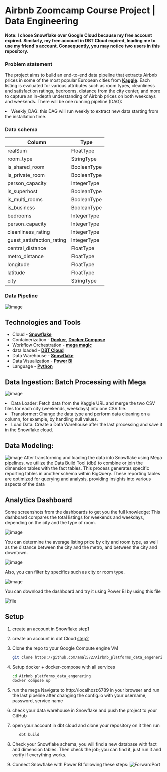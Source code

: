 # Airbnb Zoomcamp Course Project | Data Engineering

#### Note: I chose Snowflake over Google Cloud because my free account expired. Similarly, my free account in DBT Cloud expired, leading me to use my friend's account. Consequently, you may notice two users in this repository. 

### Problem statement
The project aims to build an end-to-end data pipeline that extracts Airbnb prices in some of the most popular European cities from [**Kaggle**]([https://earthquake.usgs.gov/fdsnws/event/1/](https://www.kaggle.com/datasets/thedevastator/airbnb-prices-in-european-cities)). Each listing is evaluated for various attributes such as room types, cleanliness and satisfaction ratings, bedrooms, distance from the city center, and more to capture an in-depth understanding of Airbnb prices on both weekdays and weekends.
There will be one running pipeline (DAG):
<li> Weekly_DAG: this DAG will run weekly to extract new data starting from the installation time. </li>

### Data schema

| Column | Type | 
|--------|-------------|
| realSum |  FloatType |
| room_type | StringType |
| is_shared_room | BooleanType |
| is_private_room | BooleanType |
| person_capacity | IntegerType  |
| is_superhost | BooleanType |
| is_multi_rooms | BooleanType |
| is_business | BooleanType |
| bedrooms | IntegerType |
| person_capacity | IntegerType |
| cleanliness_rating | IntegerType |
| guest_satisfaction_rating | IntegerType |
| central_distance | FloatType |
| metro_distance | FloatType |
| longitude | FloatType |
| latitude | FloatType |
| city | StringType |

### Data Pipeline
![image](https://github.com/amal572/Airbnb_platforms_data_engenering/blob/main/Airbnb_Pipline_final.gif)

## Technologies and Tools

- Cloud - [**Snowflake**](https://www.snowflake.com/)
- Containerization - [**Docker**](https://www.docker.com), [**Docker Compose**](https://docs.docker.com/compose/)
- Workflow Orchestration - [**mega magic**](https://docs.mage.ai/)
- data loaded - [**DBT Cloud**](https://www.getdbt.com/)
- Data Warehouse - [**Snowflake**](https://www.snowflake.com/)
- Data Visualization - [**Power BI**](https://www.microsoft.com/en-us/power-platform/products/power-bi)
- Language - [**Python**](https://www.python.org)


## Data Ingestion: Batch Processing with Mega
![image](https://github.com/amal572/Airbnb_platforms_data_engenering/blob/main/data-source/Mega_Pipline.PNG)
<li>Data Loader: Fetch data from the Kaggle URL and merge the two CSV files for each city (weekends, weekdays) into one CSV file.</li>
<li>Transformer: Change the data type and perform data cleaning on a column, for example, by handling null values.</li>
<li>Load Data: Create a Data Warehouse after the last processing and save it in the Snowflake cloud.</li>

## Data Modeling:
![image](https://github.com/amal572/Airbnb_platforms_data_engenering/blob/main/dbt_DGA.PNG)
After transforming and loading the data into Snowflake using Mega pipelines, we utilize the Data Build Tool (dbt) to combine or join the dimension tables with the fact tables. This process generates specific reporting tables in another schema within BigQuery. These reporting tables are optimized for querying and analysis, providing insights into various aspects of the data

## Analytics Dashboard
Some screenshots from the dashboards to get you the full knowledge:
This dashboard compares the total listings for weekends and weekdays, depending on the city and the type of room.

![image](https://github.com/amal572/Airbnb_platforms_data_engenering/blob/main/Dashboard1.PNG)

You can determine the average listing price by city and room type, as well as the distance between the city and the metro, and between the city and downtown.

![image](https://github.com/amal572/Airbnb_platforms_data_engenering/blob/main/Dashboard2.PNG)

Also, you can filter by specifics such as city or room type.

![image](https://github.com/amal572/Airbnb_platforms_data_engenering/blob/main/Filter.PNG)

You can download the dashboard and try it using Power BI by using this file

![file](https://github.com/amal572/Airbnb_platforms_data_engenering/blob/main/Airbnb_Dashboard.pbix)


## Setup
1. create an account in Snowflake [step1](https://www.snowflake.com/)
2. create an account in dbt Cloud [step2](https://www.getdbt.com/)
3. Clone the repo to your Google Compute engine VM
    ```bash
    git clone https://github.com/amal572/Airbnb_platforms_data_engenering.git
    ```
4. Setup docker  + docker-compose with all services 
     ```bash
    cd Airbnb_platforms_data_engenering
    docker compose up
    ```
5. run the mega Navigate to http://localhost:6789 in your browser and run the last pipeline after changing the config.io with your username, password, service name

6. check your data warehouse in Snowflake and push the project to your GitHub 
   
7. open your account in dbt cloud and clone your repository on it then run
     ```bash
        dbt build
    ```
8. Check your Snowflake schema; you will find a new database with fact and dimension tables. Then check the job; you can find it, just run it and verify if everything works.

9. Connect Snowflake with Power BI following these steps:
   ![ForwardPort](https://learn.microsoft.com/en-us/power-bi/connect-data/service-connect-snowflake)
    

